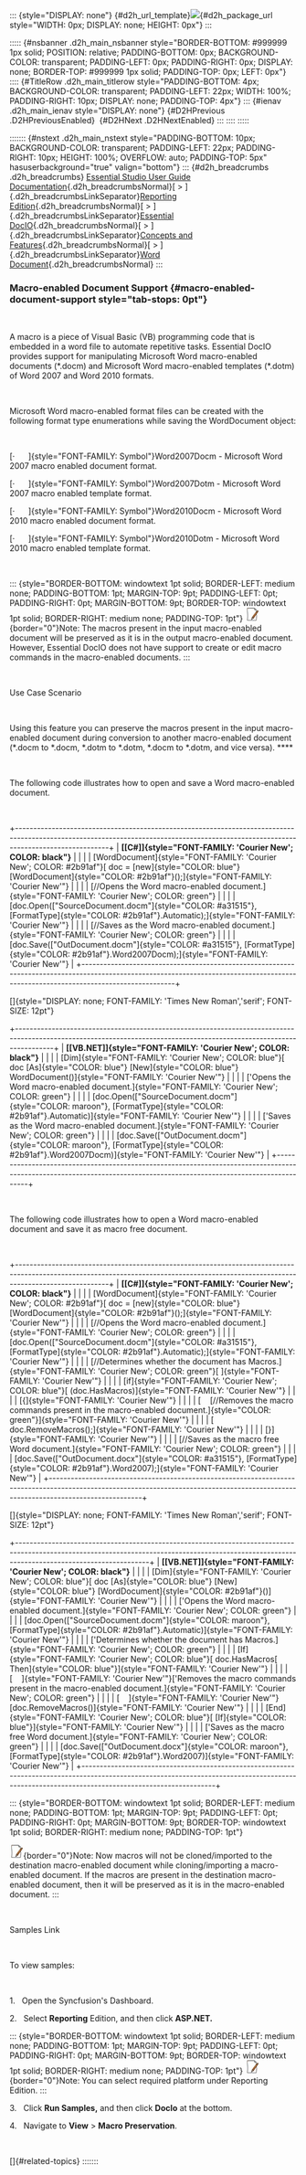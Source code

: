 ::: {style="DISPLAY: none"}
[](ms-xhelp:///?Id=d2h_url_template){#d2h_url_template}![](!package_url!){#d2h_package_url style="WIDTH: 0px; DISPLAY: none; HEIGHT: 0px"}
:::

::::: {#nsbanner .d2h_main_nsbanner style="BORDER-BOTTOM: #999999 1px solid; POSITION: relative; PADDING-BOTTOM: 0px; BACKGROUND-COLOR: transparent; PADDING-LEFT: 0px; PADDING-RIGHT: 0px; DISPLAY: none; BORDER-TOP: #999999 1px solid; PADDING-TOP: 0px; LEFT: 0px"}
:::: {#TitleRow .d2h_main_titlerow style="PADDING-BOTTOM: 4px; BACKGROUND-COLOR: transparent; PADDING-LEFT: 22px; WIDTH: 100%; PADDING-RIGHT: 10px; DISPLAY: none; PADDING-TOP: 4px"}
::: {#ienav .d2h_main_ienav style="DISPLAY: none"}
[](ms-xhelp:///?Id=743c99d4-6def-4487-8630-0f62728800d1){#D2HPrevious .D2HPreviousEnabled}  [](ms-xhelp:///?Id=9075f0ab-b874-4df8-a7b6-072f6524ea7e){#D2HNext .D2HNextEnabled}
:::
::::
:::::

::::::: {#nstext .d2h_main_nstext style="PADDING-BOTTOM: 10px; BACKGROUND-COLOR: transparent; PADDING-LEFT: 22px; PADDING-RIGHT: 10px; HEIGHT: 100%; OVERFLOW: auto; PADDING-TOP: 5px" hasuserbackground="true" valign="bottom"}
::: {#d2h_breadcrumbs .d2h_breadcrumbs}
[Essential Studio User Guide Documentation](ms-xhelp:///?Id=12457748-09e3-4d74-a240-8e049cedf030){.d2h_breadcrumbsNormal}[ \> ]{.d2h_breadcrumbsLinkSeparator}[Reporting Edition](ms-xhelp:///?Id=027aa5b6-6676-4f93-ad23-c20e8c45792e){.d2h_breadcrumbsNormal}[ \> ]{.d2h_breadcrumbsLinkSeparator}[Essential DocIO](ms-xhelp:///?Id=b88d77b3-4c51-460f-a761-d2ef6d5b0ca6){.d2h_breadcrumbsNormal}[ \> ]{.d2h_breadcrumbsLinkSeparator}[Concepts and Features](ms-xhelp:///?Id=c1881696-52ce-4414-9f3d-97433d8e9775){.d2h_breadcrumbsNormal}[ \> ]{.d2h_breadcrumbsLinkSeparator}[Word Document](ms-xhelp:///?Id=d4b2bc62-8cff-43ca-bbb3-bdd5cc1553de){.d2h_breadcrumbsNormal}
:::

### Macro-enabled Document Support {#macro-enabled-document-support style="tab-stops: 0pt"}

 

A macro is a piece of Visual Basic (VB) programming code that is embedded in a word file to automate repetitive tasks. Essential DocIO provides support for manipulating Microsoft Word macro-enabled documents (\*.docm) and Microsoft Word macro-enabled templates (\*.dotm) of Word 2007 and Word 2010 formats.

 

Microsoft Word macro-enabled format files can be created with the following format type enumerations while saving the WordDocument object:

 

[·      ]{style="FONT-FAMILY: Symbol"}Word2007Docm - Microsoft Word 2007 macro enabled document format.

[·      ]{style="FONT-FAMILY: Symbol"}Word2007Dotm - Microsoft Word 2007 macro enabled template format.

[·      ]{style="FONT-FAMILY: Symbol"}Word2010Docm - Microsoft Word 2010 macro enabled document format.

[·      ]{style="FONT-FAMILY: Symbol"}Word2010Dotm - Microsoft Word 2010 macro enabled template format.

 

::: {style="BORDER-BOTTOM: windowtext 1pt solid; BORDER-LEFT: medium none; PADDING-BOTTOM: 1pt; MARGIN-TOP: 9pt; PADDING-LEFT: 0pt; PADDING-RIGHT: 0pt; MARGIN-BOTTOM: 9pt; BORDER-TOP: windowtext 1pt solid; BORDER-RIGHT: medium none; PADDING-TOP: 1pt"}
![](ImagesExt/image24_1.jpg){border="0"}Note: The macros present in the input macro-enabled document will be preserved as it is in the output macro-enabled document. However, Essential DocIO does not have support to create or edit macro commands in the macro-enabled documents.
:::

 

Use Case Scenario

 

Using this feature you can preserve the macros present in the input macro-enabled document during conversion to another macro-enabled document (\*.docm to \*.docm, \*.dotm to \*.dotm, \*.docm to \*.dotm, and vice versa). ****

 

The following code illustrates how to open and save a Word macro-enabled document.

 

+-------------------------------------------------------------------------------------------------------------------------------------------------------------------------------------+
| **[\[C#\]]{style="FONT-FAMILY: 'Courier New'; COLOR: black"}**                                                                                                                      |
|                                                                                                                                                                                     |
| [WordDocument]{style="FONT-FAMILY: 'Courier New'; COLOR: #2b91af"}[ doc = [new]{style="COLOR: blue"} [WordDocument]{style="COLOR: #2b91af"}();]{style="FONT-FAMILY: 'Courier New'"} |
|                                                                                                                                                                                     |
| [//Opens the Word macro-enabled document.]{style="FONT-FAMILY: 'Courier New'; COLOR: green"}                                                                                        |
|                                                                                                                                                                                     |
| [doc.Open([\"SourceDocument.docm\"]{style="COLOR: #a31515"}, [FormatType]{style="COLOR: #2b91af"}.Automatic);]{style="FONT-FAMILY: 'Courier New'"}                                  |
|                                                                                                                                                                                     |
| [//Saves as the Word macro-enabled document.]{style="FONT-FAMILY: 'Courier New'; COLOR: green"}                                                                                     |
|                                                                                                                                                                                     |
| [doc.Save([\"OutDocument.docm\"]{style="COLOR: #a31515"}, [FormatType]{style="COLOR: #2b91af"}.Word2007Docm);]{style="FONT-FAMILY: 'Courier New'"}                                  |
+-------------------------------------------------------------------------------------------------------------------------------------------------------------------------------------+

[]{style="DISPLAY: none; FONT-FAMILY: 'Times New Roman','serif'; FONT-SIZE: 12pt"} 

+----------------------------------------------------------------------------------------------------------------------------------------------------------------------+
| **[\[VB.NET\]]{style="FONT-FAMILY: 'Courier New'; COLOR: black"}**                                                                                                   |
|                                                                                                                                                                      |
| [Dim]{style="FONT-FAMILY: 'Courier New'; COLOR: blue"}[ doc [As]{style="COLOR: blue"} [New]{style="COLOR: blue"} WordDocument()]{style="FONT-FAMILY: 'Courier New'"} |
|                                                                                                                                                                      |
| ['Opens the Word macro-enabled document.]{style="FONT-FAMILY: 'Courier New'; COLOR: green"}                                                                          |
|                                                                                                                                                                      |
| [doc.Open([\"SourceDocument.docm\"]{style="COLOR: maroon"}, [FormatType]{style="COLOR: #2b91af"}.Automatic)]{style="FONT-FAMILY: 'Courier New'"}                     |
|                                                                                                                                                                      |
| ['Saves as the Word macro-enabled document.]{style="FONT-FAMILY: 'Courier New'; COLOR: green"}                                                                       |
|                                                                                                                                                                      |
| [doc.Save([\"OutDocument.docm\"]{style="COLOR: maroon"}, [FormatType]{style="COLOR: #2b91af"}.Word2007Docm)]{style="FONT-FAMILY: 'Courier New'"}                     |
+----------------------------------------------------------------------------------------------------------------------------------------------------------------------+

 

The following code illustrates how to open a Word macro-enabled document and save it as macro free document.

 

+-------------------------------------------------------------------------------------------------------------------------------------------------------------------------------------+
| **[\[C#\]]{style="FONT-FAMILY: 'Courier New'; COLOR: black"}**                                                                                                                      |
|                                                                                                                                                                                     |
| [WordDocument]{style="FONT-FAMILY: 'Courier New'; COLOR: #2b91af"}[ doc = [new]{style="COLOR: blue"} [WordDocument]{style="COLOR: #2b91af"}();]{style="FONT-FAMILY: 'Courier New'"} |
|                                                                                                                                                                                     |
| [//Opens the Word macro-enabled document.]{style="FONT-FAMILY: 'Courier New'; COLOR: green"}                                                                                        |
|                                                                                                                                                                                     |
| [doc.Open([\"SourceDocument.docm\"]{style="COLOR: #a31515"}, [FormatType]{style="COLOR: #2b91af"}.Automatic);]{style="FONT-FAMILY: 'Courier New'"}                                  |
|                                                                                                                                                                                     |
| [//Determines whether the document has Macros.]{style="FONT-FAMILY: 'Courier New'; COLOR: green"}[ ]{style="FONT-FAMILY: 'Courier New'"}                                            |
|                                                                                                                                                                                     |
| [if]{style="FONT-FAMILY: 'Courier New'; COLOR: blue"}[ (doc.HasMacros)]{style="FONT-FAMILY: 'Courier New'"}                                                                         |
|                                                                                                                                                                                     |
| [{]{style="FONT-FAMILY: 'Courier New'"}                                                                                                                                             |
|                                                                                                                                                                                     |
| [    [//Removes the macro commands present in the macro-enabled document.]{style="COLOR: green"}]{style="FONT-FAMILY: 'Courier New'"}                                               |
|                                                                                                                                                                                     |
| [    doc.RemoveMacros();]{style="FONT-FAMILY: 'Courier New'"}                                                                                                                       |
|                                                                                                                                                                                     |
| [}]{style="FONT-FAMILY: 'Courier New'"}                                                                                                                                             |
|                                                                                                                                                                                     |
| [//Saves as the macro free Word document.]{style="FONT-FAMILY: 'Courier New'; COLOR: green"}                                                                                        |
|                                                                                                                                                                                     |
| [doc.Save([\"OutDocument.docx\"]{style="COLOR: #a31515"}, [FormatType]{style="COLOR: #2b91af"}.Word2007);]{style="FONT-FAMILY: 'Courier New'"}                                      |
+-------------------------------------------------------------------------------------------------------------------------------------------------------------------------------------+

[]{style="DISPLAY: none; FONT-FAMILY: 'Times New Roman','serif'; FONT-SIZE: 12pt"} 

+------------------------------------------------------------------------------------------------------------------------------------------------------------------------------------------------+
| **[\[VB.NET\]]{style="FONT-FAMILY: 'Courier New'; COLOR: black"}**                                                                                                                             |
|                                                                                                                                                                                                |
| [Dim]{style="FONT-FAMILY: 'Courier New'; COLOR: blue"}[ doc [As]{style="COLOR: blue"} [New]{style="COLOR: blue"} [WordDocument]{style="COLOR: #2b91af"}()]{style="FONT-FAMILY: 'Courier New'"} |
|                                                                                                                                                                                                |
| ['Opens the Word macro-enabled document.]{style="FONT-FAMILY: 'Courier New'; COLOR: green"}                                                                                                    |
|                                                                                                                                                                                                |
| [doc.Open([\"SourceDocument.docm\"]{style="COLOR: maroon"}, [FormatType]{style="COLOR: #2b91af"}.Automatic)]{style="FONT-FAMILY: 'Courier New'"}                                               |
|                                                                                                                                                                                                |
| ['Determines whether the document has Macros.]{style="FONT-FAMILY: 'Courier New'; COLOR: green"}                                                                                               |
|                                                                                                                                                                                                |
| [If]{style="FONT-FAMILY: 'Courier New'; COLOR: blue"}[ doc.HasMacros[ Then]{style="COLOR: blue"}]{style="FONT-FAMILY: 'Courier New'"}                                                          |
|                                                                                                                                                                                                |
| [    ]{style="FONT-FAMILY: 'Courier New'"}['Removes the macro commands present in the macro-enabled document.]{style="FONT-FAMILY: 'Courier New'; COLOR: green"}                               |
|                                                                                                                                                                                                |
| [    ]{style="FONT-FAMILY: 'Courier New'"}[doc.RemoveMacros()]{style="FONT-FAMILY: 'Courier New'"}                                                                                             |
|                                                                                                                                                                                                |
| [End]{style="FONT-FAMILY: 'Courier New'; COLOR: blue"}[ [If]{style="COLOR: blue"}]{style="FONT-FAMILY: 'Courier New'"}                                                                         |
|                                                                                                                                                                                                |
| ['Saves as the macro free Word document.]{style="FONT-FAMILY: 'Courier New'; COLOR: green"}                                                                                                    |
|                                                                                                                                                                                                |
| [doc.Save([\"OutDocument.docx\"]{style="COLOR: maroon"}, [FormatType]{style="COLOR: #2b91af"}.Word2007)]{style="FONT-FAMILY: 'Courier New'"}                                                   |
+------------------------------------------------------------------------------------------------------------------------------------------------------------------------------------------------+

::: {style="BORDER-BOTTOM: windowtext 1pt solid; BORDER-LEFT: medium none; PADDING-BOTTOM: 1pt; MARGIN-TOP: 9pt; PADDING-LEFT: 0pt; PADDING-RIGHT: 0pt; MARGIN-BOTTOM: 9pt; BORDER-TOP: windowtext 1pt solid; BORDER-RIGHT: medium none; PADDING-TOP: 1pt"}
 

![](ImagesExt/image24_1.jpg){border="0"}Note: Now macros will not be cloned/imported to the destination macro-enabled document while cloning/importing a macro-enabled document. If the macros are present in the destination macro-enabled document, then it will be preserved as it is in the macro-enabled document.
:::

 

Samples Link

 

To view samples:

 

1.   Open the Syncfusion's Dashboard.

2.   Select **Reporting** Edition, and then click **ASP.NET.**

::: {style="BORDER-BOTTOM: windowtext 1pt solid; BORDER-LEFT: medium none; PADDING-BOTTOM: 1pt; MARGIN-TOP: 9pt; PADDING-LEFT: 0pt; PADDING-RIGHT: 0pt; MARGIN-BOTTOM: 9pt; BORDER-TOP: windowtext 1pt solid; BORDER-RIGHT: medium none; PADDING-TOP: 1pt"}
![](ImagesExt/image24_1.jpg){border="0"}Note: You can select required platform under Reporting Edition.
:::

3.   Click **Run Samples,** and then click **DocIo** at the bottom.

4.   Navigate to **View** \> **Macro Preservation**.

 

[]{#related-topics}
:::::::
